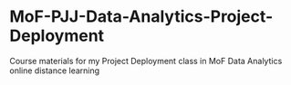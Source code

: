 # MoF-PJJ-Data-Analytics-Project-Deployment
Course materials for my Project Deployment class in MoF Data Analytics online distance learning
